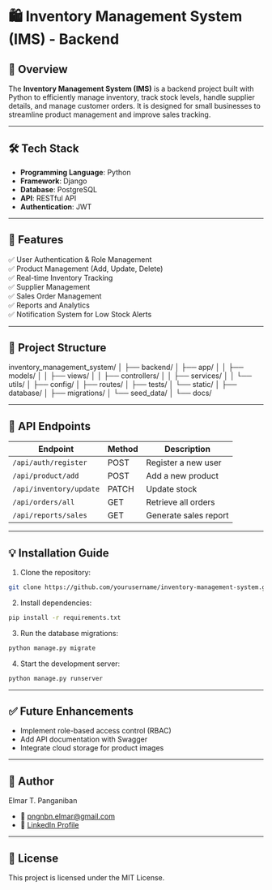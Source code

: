 # 🛍️ Inventory Management System (IMS) - Backend

## 📌 Overview
The **Inventory Management System (IMS)** is a backend project built with Python to efficiently manage inventory, track stock levels, handle supplier details, and manage customer orders. It is designed for small businesses to streamline product management and improve sales tracking.

---

## 🛠️ Tech Stack
- **Programming Language**: Python
- **Framework**: Django
- **Database**: PostgreSQL
- **API**: RESTful API
- **Authentication**: JWT

---

## 🌟 Features
✅ User Authentication & Role Management  
✅ Product Management (Add, Update, Delete)  
✅ Real-time Inventory Tracking  
✅ Supplier Management  
✅ Sales Order Management  
✅ Reports and Analytics  
✅ Notification System for Low Stock Alerts  

---

## 📂 Project Structure
inventory_management_system/
│
├── backend/
│   ├── app/
│   │   ├── models/
│   │   ├── views/
│   │   ├── controllers/
│   │   ├── services/
│   │   └── utils/
│   ├── config/
│   ├── routes/
│   ├── tests/
│   └── static/
│
├── database/
│   ├── migrations/
│   └── seed_data/
│
└── docs/

---

## 🚀 API Endpoints
| Endpoint            | Method | Description           |
|-----------------|---------|-------------------|
| `/api/auth/register` | POST   | Register a new user |
| `/api/product/add` | POST   | Add a new product |
| `/api/inventory/update` | PATCH | Update stock |
| `/api/orders/all` | GET   | Retrieve all orders |
| `/api/reports/sales` | GET   | Generate sales report |

---

## 💡 Installation Guide
1. Clone the repository:
```bash
git clone https://github.com/yourusername/inventory-management-system.git
```
2. Install dependencies:
```bash
pip install -r requirements.txt
```
3. Run the database migrations:
```bash
python manage.py migrate
```
4. Start the development server:
```bash
python manage.py runserver
```

---

## ✅ Future Enhancements
- Implement role-based access control (RBAC)
- Add API documentation with Swagger
- Integrate cloud storage for product images

---

## 👤 Author
Elmar T. Panganiban
- 📧 pngnbn.elmar@gmail.com
- 🔗 [LinkedIn Profile](https://www.linkedin.com/in/elmar-panganiban/)

---

## 📄 License
This project is licensed under the MIT License.